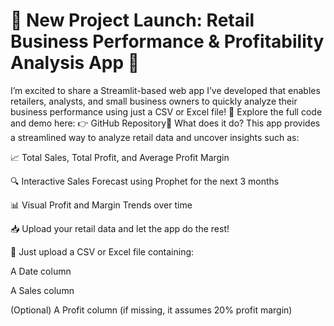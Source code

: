 # 🚀 New Project Launch: Retail Business Performance & Profitability Analysis App 🎉

I’m excited to share a Streamlit-based web app I’ve developed that enables retailers, analysts, and small business owners to quickly analyze their business performance using just a CSV or Excel file!
🔗 Explore the full code and demo here:
👉 GitHub Repository📌 What does it do?
This app provides a streamlined way to analyze retail data and uncover insights such as:

📈 Total Sales, Total Profit, and Average Profit Margin

🔍 Interactive Sales Forecast using Prophet for the next 3 months

📊 Visual Profit and Margin Trends over time

📥 Upload your retail data and let the app do the rest!

📂 Just upload a CSV or Excel file containing:

A Date column

A Sales column

(Optional) A Profit column (if missing, it assumes 20% profit margin)
